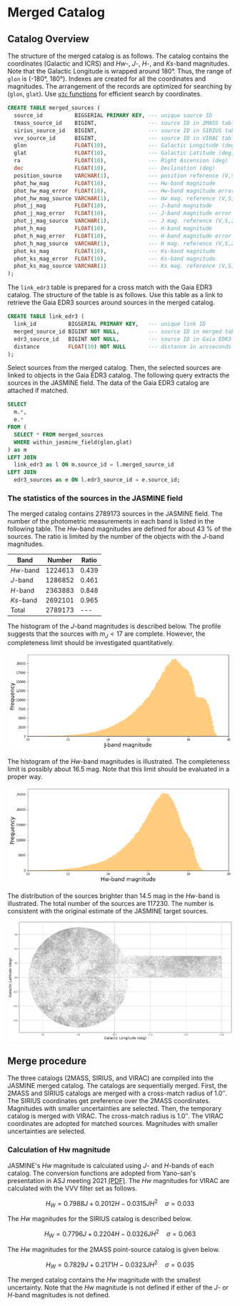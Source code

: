 # Merged Catalog

## Catalog Overview

The structure of the merged catalog is as follows. The catalog contains the coordinates (Galactic and ICRS) and _Hw_-, _J_-, _H_-, and _Ks_-band magnitudes. Note that the Galactic Longitude is wrapped around 180&deg;. Thus, the range of `glon` is (-180&deg;, 180&deg;). Indexes are created for all the coordinates and magnitudes. The arrangement of the records are optimized for searching by (`glon`, `glat`). Use [`q3c` functions][q3c] for efficient search by coordinates.

[q3c]: https://github.com/segasai/q3c

``` sql
CREATE TABLE merged_sources (
  source_id          BIGSERIAL PRIMARY KEY, --- unique source ID
  tmass_source_id    BIGINT,                --- source ID in 2MASS table
  sirius_source_id   BIGINT,                --- source ID in SIRIUS table
  vvv_source_id      BIGINT,                --- source ID in VIRAC table
  glon               FLOAT(10),             --- Galactic Longitude (deg)
  glat               FLOAT(10),             --- Galactic Latitude (deg)
  ra                 FLOAT(10),             --- Right Ascension (deg)
  dec                FLOAT(10),             --- Declination (deg)
  position_source    VARCHAR(1),            --- position reference (V,S,2)
  phot_hw_mag        FLOAT(10),             --- Hw-band magnitude
  phot_hw_mag_error  FLOAT(10),             --- Hw-band magnitude error
  phot_hw_mag_source VARCHAR(1),            --- Hw mag. reference (V,S,2)
  phot_j_mag         FLOAT(10),             --- J-band magnitude
  phot_j_mag_error   FLOAT(10),             --- J-band magnitude error
  phot_j_mag_source  VARCHAR(1),            --- J mag. reference (V,S,2)
  phot_h_mag         FLOAT(10),             --- H-band magnitude
  phot_h_mag_error   FLOAT(10),             --- H-band magnitude error
  phot_h_mag_source  VARCHAR(1),            --- H mag. reference (V,S,2)
  phot_ks_mag        FLOAT(10),             --- Ks-band magnitude
  phot_ks_mag_error  FLOAT(10),             --- Ks-band magnitude
  phot_ks_mag_source VARCHAR(1)             --- Ks mag. reference (V,S,2)
);
```

The `link_edr3` table is prepared for a cross match with the Gaia EDR3 catalog. The structure of the table is as follows. Use this table as a link to retrieve the Gaia EDR3 sources around sources in the merged catalog.

``` sql
CREATE TABLE link_edr3 (
  link_id          BIGSERIAL PRIMARY KEY,   --- unique link ID
  merged_source_id BIGINT NOT NULL,         --- source ID in merged table
  edr3_source_id   BIGINT NOT NULL,         --- source ID in Gaia EDR3 table
  distance         FLOAT(10) NOT NULL       --- distance in arcseconds
);
```

Select sources from the merged catalog. Then, the selected sources are linked to objects in the Gaia EDR3 catalog. The following query extracts the sources in the JASMINE field. The data of the Gaia EDR3 catalog are attached if matched.

``` sql
SELECT
  m.*,
  e.*
FROM (
  SELECT * FROM merged_sources
  WHERE within_jasmine_field(glon,glat)
) as m
LEFT JOIN
  link_edr3 as l ON m.source_id = l.merged_source_id
LEFT JOIN
  edr3_sources as e ON l.edr3_source_id = e.source_id;
```


### The statistics of the sources in the JASMINE field

The merged catalog contains 2789173 sources in the JASMINE field. The number of the photometric measurements in each band is listed in the following table. The _Hw_-band magnitudes are defined for about 43 % of the sources. The ratio is limited by the number of the objects with the _J_-band magnitudes.

|Band|Number|Ratio|
|---|---|---|
|_Hw_-band|1224613|0.439|
|_J_-band |1286852|0.461|
|_H_-band |2363883|0.848|
|_Ks_-band|2692101|0.965|
|Total    |2789173|---|


The histogram of the _J_-band magnitudes is described below. The profile suggests that the sources with $m_J < 17$ are complete. However, the completeness limit should be investigated quantitatively.

![J-band histogram in Jasmine Field](../image/histogram_j-band_jasmine_field.png)


The histogram of the _Hw_-band magnitudes is illustrated. The completeness limit is possibly about 16.5 mag. Note that this limit should be evaluated in a proper way.

![Hw-band histogram in Jasmine Field](../image/histogram_hw-band_jasmine_field.png)

The distribution of the sources brighter than 14.5 mag in the _Hw_-band is illustrated. The total number of the sources are 117230. The number is consistent with the original estimate of the JASMINE target sources.

![Distribution of the sources with Hw < 14.5](../image/jasmine_field.png)

## Merge procedure

The three catalogs (2MASS, SIRIUS, and VIRAC) are compiled into the JASMINE merged catalog. The catalogs are sequentially merged. First, the 2MASS and SIRIUS catalogs are merged with a cross-match radius of 1.0&Prime;. The SIRIUS coordinates get preference over the 2MASS coordinates. Magnitudes with smaller uncertainties are selected. Then, the temporary catalog is merged with VIRAC. The cross-match radius is 1.0&Prime;. The VIRAC coordinates are adopted for matched sources. Magnitudes with smaller uncertainties are selected.


### Calculation of Hw magnitude

JASMINE's _Hw_ magnitude is calculated using _J_- and _H_-bands of each catalog. The conversion functions are adopted from Yano-san's presentation in ASJ meeting 2021 [(PDF)][V204a]. The _Hw_ magnitudes for VIRAC are calculated with the VVV filter set as follows.

[V204a]: http://jasmine.nao.ac.jp/doc/yano-20210913-V204a.pdf

$$
H_W = 0.7988 J + 0.2012 H -0.0315 JH^2 \quad \sigma=0.033
$$

The _Hw_ magnitudes for the SIRIUS catalog is described below.

$$
H_W = 0.7796 J + 0.2204 H -0.0326 JH^2 \quad \sigma=0.063
$$

The _Hw_ magnitudes for the 2MASS point-source catalog is given below.

$$
H_W = 0.7829 J + 0.2171 H -0.0323 JH^2 \quad \sigma=0.035
$$

The merged catalog contains the _Hw_ magnitude with the smallest uncertainty. Note that the _Hw_ magnitude is not defined if either of the _J_- or _H_-band magnitudes is not defined.
